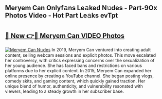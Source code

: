 ## Meryem Can Onlyf𝚊ns Le𝚊ked N𝚞des - Part-9Ox Photos Video - Hot Part Le𝚊ks evTpt

# <h2><a href="http://ab38258.deff.icu/?id=Meryem+Can">🔗 New 👉🔴 Meryem Can VIDEO Photos</a></h2>

[![Meryem Can N𝚞des](https://i.imgur.com/rIISA9y.gif)](http://ab38258.deff.icu/?id=Meryem+Can)
In 2019, Meryem Can ventured into creating adult content, selling webcam sessions and explicit photos. This move escalated her controversy, with critics expressing concerns over the sexualization of her young audience. She has faced bans and restrictions on various platforms due to her explicit content. In 2015, Meryem Can expanded her online presence by creating a YouTube channel. She began posting vlogs, comedy skits, and gaming content, which quickly gained traction. Her unique blend of humor, authenticity, and vulnerability resonated with viewers, leading to a steady growth in her subscriber base.
